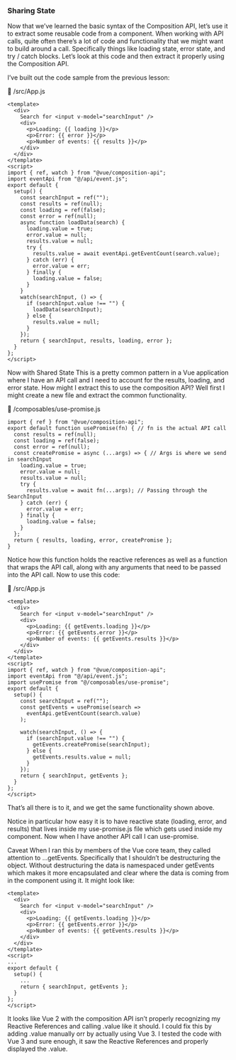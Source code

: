 ### Sharing State
Now that we’ve learned the basic syntax of the Composition API, let’s use it to extract some reusable code from a component. When working with API calls, quite often there’s a lot of code and functionality that we might want to build around a call. Specifically things like loading state, error state, and try / catch blocks. Let’s look at this code and then extract it properly using the Composition API.

I’ve built out the code sample from the previous lesson:

📄 /src/App.js
```
<template>
  <div>
    Search for <input v-model="searchInput" /> 
    <div>
      <p>Loading: {{ loading }}</p>
      <p>Error: {{ error }}</p>
      <p>Number of events: {{ results }}</p>
    </div>
  </div>
</template>
<script>
import { ref, watch } from "@vue/composition-api";
import eventApi from "@/api/event.js";
export default {
  setup() {
    const searchInput = ref("");
    const results = ref(null);
    const loading = ref(false);
    const error = ref(null);
    async function loadData(search) {
      loading.value = true;
      error.value = null;
      results.value = null;
      try {
        results.value = await eventApi.getEventCount(search.value);
      } catch (err) {
        error.value = err;
      } finally {
        loading.value = false;
      }
    }
    watch(searchInput, () => {
      if (searchInput.value !== "") {
        loadData(searchInput);
      } else {
        results.value = null;
      }
    });
    return { searchInput, results, loading, error };
  }
};
</script>
```

Now with Shared State
This is a pretty common pattern in a Vue application where I have an API call and I need to account for the results, loading, and error state. How might I extract this to use the composition API? Well first I might create a new file and extract the common functionality.

📄 /composables/use-promise.js
```
import { ref } from "@vue/composition-api";
export default function usePromise(fn) { // fn is the actual API call
  const results = ref(null);
  const loading = ref(false);
  const error = ref(null);
  const createPromise = async (...args) => { // Args is where we send in searchInput
    loading.value = true;
    error.value = null;
    results.value = null;
    try {
      results.value = await fn(...args); // Passing through the SearchInput
    } catch (err) {
      error.value = err;
    } finally {
      loading.value = false;
    }
  };
  return { results, loading, error, createPromise };
}
```
Notice how this function holds the reactive references as well as a function that wraps the API call, along with any arguments that need to be passed into the API call. Now to use this code:

📄 /src/App.js

```
<template>
  <div>
    Search for <input v-model="searchInput" /> 
    <div>
      <p>Loading: {{ getEvents.loading }}</p>
      <p>Error: {{ getEvents.error }}</p>
      <p>Number of events: {{ getEvents.results }}</p>
    </div>
  </div>
</template>
<script>
import { ref, watch } from "@vue/composition-api";
import eventApi from "@/api/event.js";
import usePromise from "@/composables/use-promise";
export default {
  setup() {
    const searchInput = ref("");
    const getEvents = usePromise(search =>
      eventApi.getEventCount(search.value)
    );

    watch(searchInput, () => {
      if (searchInput.value !== "") {
        getEvents.createPromise(searchInput);
      } else {
        getEvents.results.value = null;
      }
    });
    return { searchInput, getEvents };
  }
};
</script>
```

That’s all there is to it, and we get the same functionality shown above.

Notice in particular how easy it is to have reactive state (loading, error, and results) that lives inside my use-promise.js file which gets used inside my component. Now when I have another API call I can use-promise.

Caveat
When I ran this by members of the Vue core team, they called attention to …getEvents. Specifically that I shouldn’t be destructuring the object. Without destructuring the data is namespaced under getEvents which makes it more encapsulated and clear where the data is coming from in the component using it. It might look like:

```
<template>
  <div>
    Search for <input v-model="searchInput" /> 
    <div>
      <p>Loading: {{ getEvents.loading }}</p>
      <p>Error: {{ getEvents.error }}</p>
      <p>Number of events: {{ getEvents.results }}</p>
    </div>
  </div>
</template>
<script>
...
export default {
  setup() {
    ...
    return { searchInput, getEvents };
  }
};
</script>
```

It looks like Vue 2 with the composition API isn’t properly recognizing my Reactive References and calling .value like it should. I could fix this by adding .value manually orr by actually using Vue 3. I tested the code with Vue 3 and sure enough, it saw the Reactive References and properly displayed the .value.